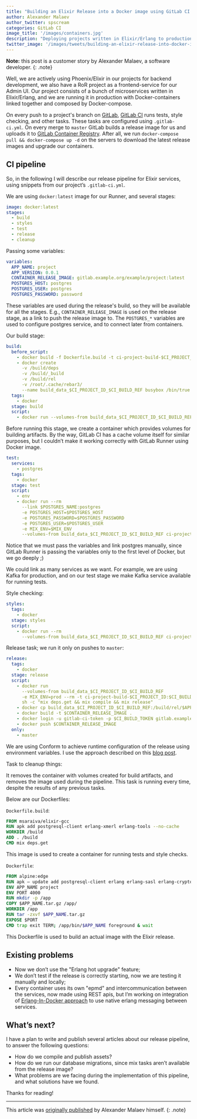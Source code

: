 ```yaml
---
title: "Building an Elixir Release into a Docker image using GitLab CI - Part 1"
author: Alexander Malaev
author_twitter: spscream
categories: GitLab CI
image_title: '/images/containers.jpg'
description: "Deploying projects written in Elixir/Erlang to production with Docker Containers and GitLab CI!"
twitter_image: '/images/tweets/building-an-elixir-release-into-docker-image-using-gitlab-ci-part-1.png'
---
```


**Note:** this post is a customer story by Alexander Malaev, a software developer.
{: .note}

Well, we are actively using Phoenix/Elixir in our projects for backend development, we also have a RoR project as a frontend-service for our Admin UI. Our project consists of a bunch of microservices written in Elixir/Erlang, and we are running it in production with Docker-containers linked together and composed by Docker-compose.

On every push to a project's branch on [GitLab], [GitLab CI] runs tests, style checking, and other tasks. These tasks are configured using `.gitlab-ci.yml`. On every merge to `master` GitLab builds a release image for us and uploads it to [GitLab Container Registry][registry]. After all, we run `docker-compose pull && docker-compose up -d` on the servers to download the latest release images and upgrade our containers.

<!-- more -->

## CI pipeline

So, in the following I will describe our release pipeline for Elixir services, using snippets from our project’s `.gitlab-ci.yml`.

We are using `docker:latest` image for our Runner, and several stages:

```yaml
image: docker:latest
stages:
  - build
  - styles
  - test
  - release
  - cleanup
```

Passing some variables:

```yaml
variables:
  APP_NAME: project
  APP_VERSION: 0.0.1
  CONTAINER_RELEASE_IMAGE: gitlab.example.org/example/project:latest
  POSTGRES_HOST: postgres
  POSTGRES_USER: postgres
  POSTGRES_PASSWORD: password
```

These variables are used during the release's build, so they will be available for all the stages. E.g., `CONTAINER_RELEASE_IMAGE` is used on the release stage, as a link to push the release image to. The `POSTGRES_*` variables are used to configure postgres service, and to connect later from containers.

Our build stage:

```yaml
build:
  before_script:
    - docker build -f Dockerfile.build -t ci-project-build-$CI_PROJECT_ID:$CI_BUILD_REF .
    - docker create
      -v /build/deps
      -v /build/_build
      -v /build/rel
      -v /root/.cache/rebar3/
      --name build_data_$CI_PROJECT_ID_$CI_BUILD_REF busybox /bin/true
  tags:
    - docker
  stage: build
  script:
    - docker run --volumes-from build_data_$CI_PROJECT_ID_$CI_BUILD_REF --rm -t ci-project-build-$CI_PROJECT_ID:$CI_BUILD_REF
```

Before running this stage, we create a container which provides volumes for building artifacts. By the way, GitLab CI has a cache volume itself for similar purposes, but I couldn’t make it working correctly with GitLab Runner using Docker image.

```yaml
test:
  services:
    - postgres
  tags:
    - docker
  stage: test
  script:
    - env
    - docker run --rm
      --link $POSTGRES_NAME:postgres
      -e POSTGRES_HOST=$POSTGRES_HOST
      -e POSTGRES_PASSWORD=$POSTGRES_PASSWORD
      -e POSTGRES_USER=$POSTGRES_USER
      -e MIX_ENV=$MIX_ENV
      --volumes-from build_data_$CI_PROJECT_ID_$CI_BUILD_REF ci-project-build-$CI_PROJECT_ID:$CI_BUILD_REF sh -c "mix ecto.setup && mix test"
```

Notice that we must pass the variables and link postgres manually, since GitLab Runner is passing the variables only to the first level of Docker, but we go deeply ;)

We could link as many services as we want. For example, we are using Kafka for production, and on our test stage we make Kafka service available for running tests.

Style checking:

```yaml
styles:
  tags: 
    - docker
  stage: styles
  script:
    - docker run --rm
      --volumes-from build_data_$CI_PROJECT_ID_$CI_BUILD_REF ci-project-build-$CI_PROJECT_ID:$CI_BUILD_REF sh -c "mix credo --strict"
```

Release task; we run it only on pushes to `master`:

```yaml 
release:
  tags:
    - docker
  stage: release
  script:
    - docker run
      --volumes-from build_data_$CI_PROJECT_ID_$CI_BUILD_REF
      -e MIX_ENV=prod --rm -t ci-project-build-$CI_PROJECT_ID:$CI_BUILD_REF
      sh -c "mix deps.get && mix compile && mix release"
    - docker cp build_data_$CI_PROJECT_ID_$CI_BUILD_REF:/build/rel/$APP_NAME/releases/$APP_VERSION/$APP_NAME.tar.gz .
    - docker build -t $CONTAINER_RELEASE_IMAGE .
    - docker login -u gitlab-ci-token -p $CI_BUILD_TOKEN gitlab.example.org:4567
    - docker push $CONTAINER_RELEASE_IMAGE
  only:
    - master
```

We are using Conform to achieve runtime configuration of the release using environment variables. I use the approach described on this [blog post][post-env].

Task to cleanup things:

It removes the container with volumes created for build artifacts, and removes the image used during the pipeline. This task is running every time, despite the results of any previous tasks.

Below are our Dockerfiles:

`Dockerfile.build`:

```dockerfile
FROM msaraiva/elixir-gcc
RUN apk add postgresql-client erlang-xmerl erlang-tools --no-cache
WORKDIR /build
ADD . /build
CMD mix deps.get
```

This image is used to create a container for running tests and style checks.

`Dockerfile`:

```dockerfile
FROM alpine:edge
RUN apk — update add postgresql-client erlang erlang-sasl erlang-crypto erlang-syntax-tools && rm -rf /var/cache/apk/*
ENV APP_NAME project
ENV PORT 4000
RUN mkdir -p /app
COPY $APP_NAME.tar.gz /app/
WORKDIR /app
RUN tar -zxvf $APP_NAME.tar.gz
EXPOSE $PORT
CMD trap exit TERM; /app/bin/$APP_NAME foreground & wait
```

This Dockerfile is used to build an actual image with the Elixir release.

## Existing problems

- Now we don’t use the "Erlang hot upgrade" feature;
- We don’t test if the release is correctly starting, now we are testing it manually and locally;
- Every container uses its own "epmd" and intercommunication between the services, now made using REST apis, but I’m working on integration of [Erlang-In-Docker approach][approach] to use native erlang messaging between services.

## What’s next?

I have a plan to write and publish several articles about our release pipeline, to answer the following questions:

- How do we compile and publish assets?
- How do we run our database migrations, since mix tasks aren’t available from the release image?
- What problems are we facing during the implementation of this pipeline, and what solutions have we found.

Thanks for reading!

----

This article was [originally published][post] by Alexander Malaev himself.
{: .note}


[approach]: https://github.com/Random-Liu/Erlang-In-Docker
[post]: https://medium.com/@spscream/building-an-elixir-release-into-docker-image-using-gitlab-ci-part-1-790edca45ac1#.uq1fwin6r
[post-env]: http://carlo-colombo.github.io/2016/05/04/The-3-E-Elixir-Exrm-and-Environment-Variables/

<!-- new links -->

[gitlab ci]: /gitlab-ci/
[gitlab]: /
[registry]: /2016/05/23/gitlab-container-registry/
[runner]: https://gitlab.com/gitlab-org/gitlab-ci-multi-runner